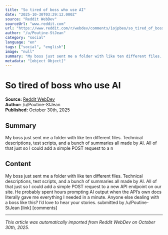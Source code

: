 ```yaml
---
title: "So tired of boss who use AI"
date: "2025-10-30T03:29:12.000Z"
source: "Reddit WebDev"
sourceUrl: "www.reddit.com"
url: "https://www.reddit.com/r/webdev/comments/1ojpbeo/so_tired_of_boss_who_use_ai/"
author: "/u/Poutine-StJean"
category: "social"
language: "en"
tags: ["social", "english"]
image: "null"
summary: "My boss just sent me a folder with like ten different files. Technical descriptions, test scripts, and a bunch of summaries all made by AI. All of that just so I could add a simple POST request to a n"
metadata: "[object Object]"
---
```


# So tired of boss who use AI

**Source:** [Reddit WebDev](https://www.reddit.com/r/webdev/comments/1ojpbeo/so_tired_of_boss_who_use_ai/)  
**Author:** /u/Poutine-StJean  
**Published:** October 30th, 2025  

## Summary

My boss just sent me a folder with like ten different files. Technical descriptions, test scripts, and a bunch of summaries all made by AI. All of that just so I could add a simple POST request to a n

## Content

My boss just sent me a folder with like ten different files. Technical descriptions, test scripts, and a bunch of summaries all made by AI. All of that just so I could add a simple POST request to a new API endpoint on our site. He probably spent hours prompting AI output when the API’s own docs literally gave me everything I needed in a minute. Anyone else dealing with a boss like this? I’d love to hear your stories. submitted by /u/Poutine-StJean [link] [comments]

---

*This article was automatically imported from Reddit WebDev on October 30th, 2025.*
